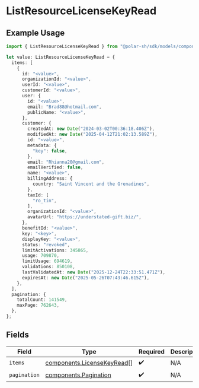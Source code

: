 # ListResourceLicenseKeyRead

## Example Usage

```typescript
import { ListResourceLicenseKeyRead } from "@polar-sh/sdk/models/components";

let value: ListResourceLicenseKeyRead = {
  items: [
    {
      id: "<value>",
      organizationId: "<value>",
      userId: "<value>",
      customerId: "<value>",
      user: {
        id: "<value>",
        email: "Brad88@hotmail.com",
        publicName: "<value>",
      },
      customer: {
        createdAt: new Date("2024-03-02T00:36:18.406Z"),
        modifiedAt: new Date("2025-04-12T21:02:13.589Z"),
        id: "<value>",
        metadata: {
          "key": false,
        },
        email: "Rhianna20@gmail.com",
        emailVerified: false,
        name: "<value>",
        billingAddress: {
          country: "Saint Vincent and the Grenadines",
        },
        taxId: [
          "ro_tin",
        ],
        organizationId: "<value>",
        avatarUrl: "https://understated-gift.biz/",
      },
      benefitId: "<value>",
      key: "<key>",
      displayKey: "<value>",
      status: "revoked",
      limitActivations: 345865,
      usage: 709870,
      limitUsage: 694619,
      validations: 850108,
      lastValidatedAt: new Date("2025-12-24T22:33:51.471Z"),
      expiresAt: new Date("2025-05-26T07:43:46.615Z"),
    },
  ],
  pagination: {
    totalCount: 141549,
    maxPage: 762643,
  },
};
```

## Fields

| Field                                                                    | Type                                                                     | Required                                                                 | Description                                                              |
| ------------------------------------------------------------------------ | ------------------------------------------------------------------------ | ------------------------------------------------------------------------ | ------------------------------------------------------------------------ |
| `items`                                                                  | [components.LicenseKeyRead](../../models/components/licensekeyread.md)[] | :heavy_check_mark:                                                       | N/A                                                                      |
| `pagination`                                                             | [components.Pagination](../../models/components/pagination.md)           | :heavy_check_mark:                                                       | N/A                                                                      |